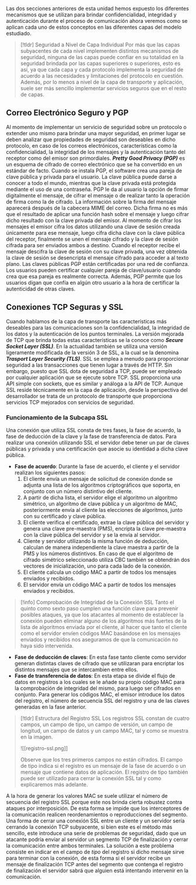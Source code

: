 Las dos secciones anteriores de esta unidad hemos expuesto los diferentes mecanismos que se utilizan para brindar confidencialidad, integridad y autenticación durante el proceso de comunicación ahora veremos como se aplican cada uno de estos conceptos en las diferentes capas del modelo estudiado.

>[!tldr] Seguridad a Nivel de Capa Individual
>Por más que las capas subyacentes de cada nivel implementen distintos mecanismos de seguridad, ninguna de las capas puede confiar en su totalidad en la seguridad brindada por las capas superiores o superiores, esto es así, ya que cada capa y cada protocolo implementa la seguridad de acuerdo a las necesidades y limitaciones del protocolo en cuestión. Además, por lo menos a nivel de la capa de transporte y aplicación, suele ser más sencillo implementar servicios seguros que en el resto de capas.

## Correo Electrónico Seguro y PGP

Al momento de implementar un servicio de seguridad sobre un protocolo o extender uno mismo para brindar una mayor seguridad, en primer lugar se deben analizar que propiedades de seguridad son deseables en dicho protocolo, en caso de los correos electrónicos, características como la confidencialidad, la integridad de los mensajes y la autenticación tanto del receptor como del emisor son primordiales.
***Pretty Good Privacy (PGP)*** es un esquema de cifrado de correo electrónico que se ha convertido en un estándar de facto. Cuando se instala PGP, el software crea una pareja de clave pública y privada para el usuario. La clave pública puede darse a conocer a todo el mundo, mientras que la clave privada está protegida mediante el uso de una contraseña.
PGP le da al usuario la opción de firmar digitalmente el mensaje, de cifrar el mensaje o de realizar tanto la operación de firma como la de cifrado. La información sobre la firma del mensaje aparecerá después de la cabecera MIME del correo. Dicha firma no es más que el resultado de aplicar una función hash sobre el mensaje y luego cifrar dicho resultado con la clave privada del emisor.
Al momento de cifrar los mensajes el emisor cifra los datos utilizando una clave de sesión creada únicamente para ese mensaje, luego cifra dicha clave con la clave pública del receptor, finalmente se unen el mensaje cifrado y la clave de sesión cifrada para ser enviados ambos a destino. Cuando el receptor recibe el mensaje descifra la clave de sesión con su clave privada, una vez obtenida la clave de sesión se desencripta el mensaje cifrado para acceder a al texto plano.
Las claves públicas PGP están certificadas por una red de confianza. Los usuarios pueden certificar cualquier pareja de clave/usuario cuando crea que esa pareja es realmente correcta. Además, PGP permite que los usuarios digan que confía en algún otro usuario a la hora de certificar la autenticidad de otras claves.

## Conexiones TCP Seguras y SSL

Cuando hablamos de la capa de transporte las características más deseables para las comunicaciones son la confidencialidad, la integridad de los datos y la autenticación de los puntos terminales. La versión mejorada de TCP que brinda todas estas características se la conoce como ***Secure Socket Layer (SSL)***. En la actualidad también se utiliza una versión ligeramente modificada de la versión 3 de SSL, a la cual se la denomina ***Trasport Layer Security (TLS)***.
SSL se emplea a menudo para proporcionar seguridad a las transacciones que tienen lugar a través de HTTP. Sin embargo, puesto que SSL dota de seguridad a TCP, puede ser empleado por cualquier aplicación que se ejecute sobre TCP. SSL proporciona una API simple con sockets, que es similar y análoga a la API de TCP. Aunque SSL reside técnicamente en la capa de aplicación, desde la perspectiva del desarrollador se trata de un protocolo de transporte que proporciona servicios TCP mejorados con servicios de seguridad.

### Funcionamiento de la Subcapa SSL

Una conexión que utiliza SSL consta de tres fases, la fase de acuerdo, la fase de deducción de la clave y la fase de transferencia de datos. Para realizar una conexión utilizando SSL el servidor debe tener un par de claves públicas y privada y una certificación que asocie su identidad a dicha clave pública.

- **Fase de acuerdo**: Durante la fase de acuerdo, el cliente y el servidor realizan los siguientes pasos:
	1. El cliente envía un mensaje de solicitud de conexión donde se adjunta una lista de los algoritmos criptográficos que soporta, en conjunto con un número distintivo del cliente.
	2. A partir de dicha lista, el servidor elige el algoritmo un algoritmo simétrico, un algoritmo de clave pública y un algoritmo de MAC, posteriormente envía al cliente las elecciones de algoritmos, junto con su certificado y clave pública.
	3. El cliente verifica el certificado, extrae la clave pública del servidor y genera una clave pre-maestra (PMS), encripta la clave pre-maestra con la clave pública del servidor y se la envía al servidor.
	4. Cliente y servidor utilizando la misma función de deducción, calculan de manera independiente la clave maestra a partir de la PMS y los números distintivos. En caso de que el algoritmo de cifrado simétrico seleccionado utiliza CBC también se obtendrán dos vectores de inicialización, uno para cada lado de la conexión.
	5. El cliente calcula un código MAC a partir de todos los mensajes enviados y recibidos.
	6. El servidor envía un código MAC a partir de todos los mensajes enviados y recibidos.

>[!info] Comprobación de Integridad de la Conexión SSL
>Tanto el quinto como sexto paso cumplen una función clave para prevenir posibles ataques, ya que los atacantes al momento de establecer la conexión pueden eliminar alguno de los algoritmos más fuertes de la lista de algoritmos enviada por el cliente, al hacer que tanto el cliente como el servidor envíen códigos MAC basándose en los mensajes enviados y recibidos nos aseguramos de que la comunicación no haya sido intervenida.

- **Fase de deducción de claves**: En esta fase tanto cliente como servidor generan distintas claves de cifrado que se utilizaran para encriptar los distintos mensajes que se intercambien entre ellos.
- **Fase de transferencia de datos**: En esta etapa se divide el flujo de datos en registros a los cuales se le añade su propio código MAC para la comprobación de integridad del mismo, para luego ser cifrados en conjunto. Para generar los códigos MAC, el emisor introduce los datos del registro, el número de secuencia SSL del registro y una de las claves generadas en la fase anterior.

>[!tldr] Estructura del Registro SSL
>Los registros SSL constan de cuatro campos, un campo de tipo, un campo de versión, un campo de longitud, un campo de datos y un campo MAC, tal y como se muestra en la imagen.
>
>![[registro-ssl.png]]
>
>Observe que los tres primeros campos no están cifrados. El campo de tipo indica si el registro es un mensaje de la fase de acuerdo o un mensaje que contiene datos de aplicación. El registro de tipo también puede ser utilizado para cerrar la conexión SSL tal y como explicaremos más adelante.

A la hora de generar los valores MAC se suele utilizar el número de secuencia del registro SSL porque este nos brinda cierta robustez contra ataques por interposición. De esta forma se impide que los interceptores de la comunicación realicen reordenamientos o reproducciones del segmento.
Una forma de cerrar una conexión SSL entre un cliente y un servidor sería cerrando la conexión TCP subyacente, si bien este es el método más sencillo, este introduce una serie de problemas de seguridad, dado que un atacante podría enviar al servidor un segmento TCP de finalización y cerrar la comunicación entre ambos terminales. La solución a este problema consiste en indicar en el campo de *tipo* del registro si dicho mensaje sirve para terminar con la conexión, de esta forma si el servidor recibe un mensaje de finalización TCP antes del segmento que contenga el registro de finalización el servidor sabrá que alguien está intentando intervenir en la comunicación.
